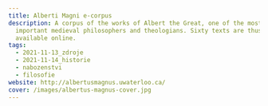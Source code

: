 ```yaml
---
title: Alberti Magni e-corpus
description: A corpus of the works of Albert the Great, one of the most
  important medieval philosophers and theologians. Sixty texts are thus made
  available online.
tags:
  - 2021-11-13_zdroje
  - 2021-11-14_historie
  - nabozenstvi
  - filosofie
website: http://albertusmagnus.uwaterloo.ca/
cover: /images/albertus-magnus-cover.jpg
---
```

